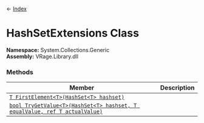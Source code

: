 ← [Index](index.md)
# HashSetExtensions Class
**Namespace:** System.Collections.Generic  
**Assembly:** VRage.Library.dll  
### Methods
|Member|Description|
|---|---|
|[`T FirstElement<T>(HashSet<T> hashset)`](System.Collections.Generic.FirstElement.md)||
|[`bool TryGetValue<T>(HashSet<T> hashset, T equalValue, ref T actualValue)`](System.Collections.Generic.TryGetValue.md)||
